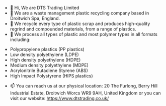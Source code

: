 - 👋 Hi, We are DTS Trading Limited
- 👀 We are a waste management plastic recycling company based in Droitwich Spa, England.
- 🌱 We recycle every type of plastic scrap and produces high-quality regrind and compounded materials, from a range of plastics.
- 💞️ We process all types of plastic and most polymer types in all formats including:
* Polypropylene plastics (PP plastics)
* Low density polyethylene (LDPE)
* High density polyethylene (HDPE)
* Medium density polyethylene (MDPE)
* Acrylonitrile Butadiene Styrene (ABS)
* High Impact Polystyrene (HIPS plastics)
- 📫 You can reach us at our physical location:
20 The Furlong,
Berry Hill Industrial Estate,
Droitwich
Worcs WR9 9AH,
United Kingdom or you can visit our website: https://www.dtstrading.co.uk/

<!---
dtstradingltd/dtstradingltd is a ✨ special ✨ repository because its `README.md` (this file) appears on your GitHub profile.
You can click the Preview link to take a look at your changes.
--->

